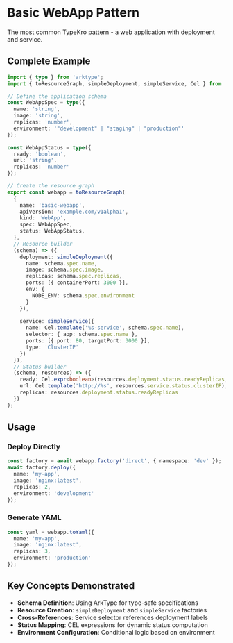 # Basic WebApp Pattern

The most common TypeKro pattern - a web application with deployment and service.

## Complete Example

```typescript
import { type } from 'arktype';
import { toResourceGraph, simpleDeployment, simpleService, Cel } from 'typekro';

// Define the application schema
const WebAppSpec = type({
  name: 'string',
  image: 'string',
  replicas: 'number',
  environment: '"development" | "staging" | "production"'
});

const WebAppStatus = type({
  ready: 'boolean',
  url: 'string',
  replicas: 'number'
});

// Create the resource graph
export const webapp = toResourceGraph(
  {
    name: 'basic-webapp',
    apiVersion: 'example.com/v1alpha1',
    kind: 'WebApp',
    spec: WebAppSpec,
    status: WebAppStatus,
  },
  // Resource builder
  (schema) => ({
    deployment: simpleDeployment({
      name: schema.spec.name,
      image: schema.spec.image,
      replicas: schema.spec.replicas,
      ports: [{ containerPort: 3000 }],
      env: {
        NODE_ENV: schema.spec.environment
      }
    }),
    
    service: simpleService({
      name: Cel.template('%s-service', schema.spec.name),
      selector: { app: schema.spec.name },
      ports: [{ port: 80, targetPort: 3000 }],
      type: 'ClusterIP'
    })
  }),
  // Status builder
  (schema, resources) => ({
    ready: Cel.expr<boolean>(resources.deployment.status.readyReplicas, ' >= ', schema.spec.replicas),
    url: Cel.template('http://%s', resources.service.status.clusterIP),
    replicas: resources.deployment.status.readyReplicas
  })
);
```

## Usage

### Deploy Directly
```typescript
const factory = await webapp.factory('direct', { namespace: 'dev' });
await factory.deploy({
  name: 'my-app',
  image: 'nginx:latest', 
  replicas: 2,
  environment: 'development'
});
```

### Generate YAML
```typescript
const yaml = webapp.toYaml({
  name: 'my-app',
  image: 'nginx:latest',
  replicas: 3,
  environment: 'production'
});
```

## Key Concepts Demonstrated

- **Schema Definition**: Using ArkType for type-safe specifications
- **Resource Creation**: `simpleDeployment` and `simpleService` factories
- **Cross-References**: Service selector references deployment labels
- **Status Mapping**: CEL expressions for dynamic status computation
- **Environment Configuration**: Conditional logic based on environment